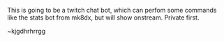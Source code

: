 This is going to be a twitch chat bot, which can perfom some commands like the stats bot from mk8dx, but will show onstream.
Private first.

~kjgdhrhrrgg
